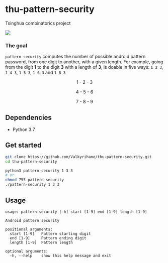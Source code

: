 # thu-pattern-security
Tsinghua combinatorics project

![](/home/valky/me/github/thu-pattern-security/pattern.png)

### The goal

`pattern-security` computes the number of possible android pattern password, from one digit to another, with a given length. For example, going from the digit **1** to the digit **3** with a length of **3**, is doable in five ways: `1 2 3`, `1 4 3`, `1 5 3`, `1 6 3` and `1 8 3`

<p align="center">1 - 2 - 3</p>

<p align="center">4 - 5 - 6</p>

<p align="center">7 - 8 - 9</p>

## Dependencies

- Python 3.7

## Get started

```bash
git clone https://github.com/Valkyrihane/thu-pattern-security.git
cd thu-pattern-security

python3 pattern-security 1 3 3
# or
chmod 755 pattern-security
./pattern-security 1 3 3
```

## Usage

```
usage: pattern-security [-h] start [1-9] end [1-9] length [1-9]

Android pattern security

positional arguments:
  start [1-9]   Pattern starting digit
  end [1-9]     Pattern ending digit
  length [1-9]  Pattern length

optional arguments:
  -h, --help    show this help message and exit
```

